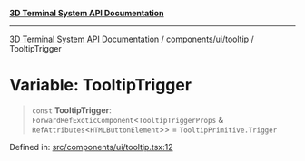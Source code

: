 [**3D Terminal System API Documentation**](../../../../README.md)

***

[3D Terminal System API Documentation](../../../../README.md) / [components/ui/tooltip](../README.md) / TooltipTrigger

# Variable: TooltipTrigger

> `const` **TooltipTrigger**: `ForwardRefExoticComponent`\<`TooltipTriggerProps` & `RefAttributes`\<`HTMLButtonElement`\>\> = `TooltipPrimitive.Trigger`

Defined in: [src/components/ui/tooltip.tsx:12](https://github.com/Dicommunitas/ThreeJS_Terminal_3D2/blob/894502f47f0ff64fee1a1aeae66790ab4080c55e/src/components/ui/tooltip.tsx#L12)
